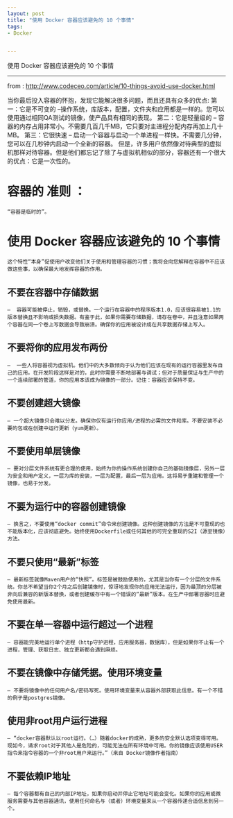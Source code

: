 ```yaml
---
layout: post
title: "使用 Docker 容器应该避免的 10 个事情"
tags:
- Docker


---
```


使用 Docker 容器应该避免的 10 个事情


------


from : http://www.codeceo.com/article/10-things-avoid-use-docker.html

当你最后投入容器的怀抱，发现它能解决很多问题，而且还具有众多的优点:
	第一：它是不可变的 –操作系统，库版本，配置，文件夹和应用都是一样的。您可以使用通过相同QA测试的镜像，使产品具有相同的表现。
	第二：它是轻量级的 
	– 容器的内存占用非常小。不需要几百几千MB，它只要对主进程分配内存再加上几十MB。
	第三：它很快速 
	– 启动一个容器与启动一个单进程一样快。不需要几分钟，您可以在几秒钟内启动一个全新的容器。
但是，许多用户依然像对待典型的虚拟机那样对待容器。但是他们都忘记了除了与虚拟机相似的部分，容器还有一个很大的优点：它是一次性的。


# 容器的 准则 ：

	“容器是临时的”。


# 使用 Docker 容器应该避免的 10 个事情

	这个特性“本身”促使用户改变他们关于使用和管理容器的习惯；我将会向您解释在容器中不应该做这些事，以确保最大地发挥容器的作用。


## 不要在容器中存储数据 
 	–  容器可能被停止，销毁，或替换。一个运行在容器中的程序版本1.0，应该很容易被1.1的版本替换且不影响或损失数据。有鉴于此，如果你需要存储数据，请存在卷中，并且注意如果两个容器在同一个卷上写数据会导致崩溃。确保你的应用被设计成在共享数据存储上写入。


## 不要将你的应用发布两份 
 	–  一些人将容器视为虚拟机。他们中的大多数倾向于认为他们应该在现有的运行容器里发布自己的应用。在开发阶段这样是对的，此时你需要不断地部署与调试；但对于质量保证与生产中的一个连续部署的管道，你的应用本该成为镜像的一部分。记住：容器应该保持不变。


## 不要创建超大镜像 
 	– 一个超大镜像只会难以分发。确保你仅有运行你应用/进程的必需的文件和库。不要安装不必要的包或在创建中运行更新（yum更新）。


## 不要使用单层镜像 
 	– 要对分层文件系统有更合理的使用，始终为你的操作系统创建你自己的基础镜像层，另外一层为安全和用户定义，一层为库的安装，一层为配置，最后一层为应用。这将易于重建和管理一个镜像，也易于分发。


## 不要为运行中的容器创建镜像 
 	– 换言之，不要使用“docker commit”命令来创建镜像。这种创建镜像的方法是不可重现的也不能版本化，应该彻底避免。始终使用Dockerfile或任何其他的可完全重现的S2I（源至镜像）方法。


## 不要只使用“最新”标签 
 	– 最新标签就像Maven用户的“快照”。标签是被鼓励使用的，尤其是当你有一个分层的文件系统。你总不希望当你2个月之后创建镜像时，惊讶地发现你的应用无法运行，因为最顶的分层被非向后兼容的新版本替换，或者创建缓存中有一个错误的“最新”版本。在生产中部署容器时应避免使用最新。


## 不要在单一容器中运行超过一个进程 
 	– 容器能完美地运行单个进程（http守护进程，应用服务器，数据库），但是如果你不止有一个进程，管理、获取日志、独立更新都会遇到麻烦。


## 不要在镜像中存储凭据。使用环境变量 
 	– 不要将镜像中的任何用户名/密码写死。使用环境变量来从容器外部获取此信息。有一个不错的例子是postgres镜像。


## 使用非root用户运行进程 
 	– “docker容器默认以root运行。（…）随着docker的成熟，更多的安全默认选项变得可用。现如今，请求root对于其他人是危险的，可能无法在所有环境中可用。你的镜像应该使用USER指令来指令容器的一个非root用户来运行。”（来自 Docker镜像作者指南）


## 不要依赖IP地址 
 	– 每个容器都有自己的内部IP地址，如果你启动并停止它地址可能会变化。如果你的应用或微服务需要与其他容器通讯，使用任何命名与（或者）环境变量来从一个容器传递合适信息到另一个。